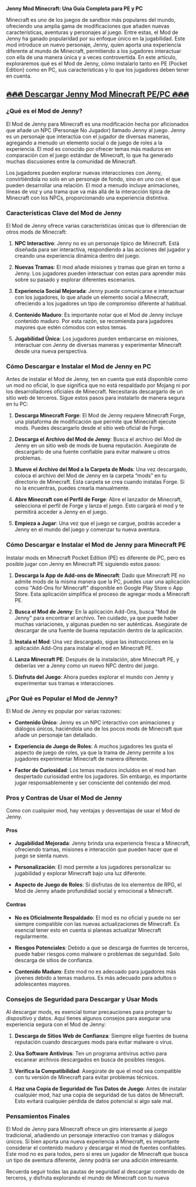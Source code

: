 **Jenny Mod Minecraft: Una Guía Completa para PE y PC**

Minecraft es uno de los juegos de sandbox más populares del mundo, ofreciendo una amplia gama de modificaciones que añaden nuevas características, aventuras y personajes al juego. Entre estas, el Mod de Jenny ha ganado popularidad por su enfoque único en la jugabilidad. Este mod introduce un nuevo personaje, Jenny, quien aporta una experiencia diferente al mundo de Minecraft, permitiendo a los jugadores interactuar con ella de una manera única y a veces controvertida. En este artículo, exploraremos qué es el Mod de Jenny, cómo instalarlo tanto en PE (Pocket Edition) como en PC, sus características y lo que los jugadores deben tener en cuenta.

## [🔥🔥🔥 Descargar Jenny Mod Minecraft PE/PC 🔥🔥🔥](https://tinyurl.com/mr2jbme8)

### ¿Qué es el Mod de Jenny?

El Mod de Jenny para Minecraft es una modificación hecha por aficionados que añade un NPC (Personaje No Jugador) llamado Jenny al juego. Jenny es un personaje que interactúa con el jugador de diversas maneras, agregando a menudo un elemento social o de juego de roles a la experiencia. El mod es conocido por ofrecer temas más maduros en comparación con el juego estándar de Minecraft, lo que ha generado muchas discusiones entre la comunidad de Minecraft.

Los jugadores pueden explorar nuevas interacciones con Jenny, convirtiéndola no solo en un personaje de fondo, sino en uno con el que pueden desarrollar una relación. El mod a menudo incluye animaciones, líneas de voz y una trama que va más allá de la interacción típica de Minecraft con los NPCs, proporcionando una experiencia distintiva.

### Características Clave del Mod de Jenny

El Mod de Jenny ofrece varias características únicas que lo diferencian de otros mods de Minecraft:

1. **NPC Interactivo**: Jenny no es un personaje típico de Minecraft. Está diseñada para ser interactiva, respondiendo a las acciones del jugador y creando una experiencia dinámica dentro del juego.
   
2. **Nuevas Tramas**: El mod añade misiones y tramas que giran en torno a Jenny. Los jugadores pueden interactuar con estas para aprender más sobre su pasado y explorar diferentes escenarios.
   
3. **Experiencia Social Mejorada**: Jenny puede comunicarse e interactuar con los jugadores, lo que añade un elemento social a Minecraft, ofreciendo a los jugadores un tipo de compromiso diferente al habitual.

4. **Contenido Maduro**: Es importante notar que el Mod de Jenny incluye contenido maduro. Por esta razón, se recomienda para jugadores mayores que estén cómodos con estos temas.

5. **Jugabilidad Única**: Los jugadores pueden embarcarse en misiones, interactuar con Jenny de diversas maneras y experimentar Minecraft desde una nueva perspectiva.

### Cómo Descargar e Instalar el Mod de Jenny en PC

Antes de instalar el Mod de Jenny, ten en cuenta que está disponible como un mod no oficial, lo que significa que no está respaldado por Mojang ni por los desarrolladores oficiales de Minecraft. Necesitarás descargarlo de un sitio web de terceros. Sigue estos pasos para instalarlo de manera segura en tu PC:

1. **Descarga Minecraft Forge**: El Mod de Jenny requiere Minecraft Forge, una plataforma de modificación que permite que Minecraft ejecute mods. Puedes descargarlo desde el sitio web oficial de Forge.

2. **Descarga el Archivo del Mod de Jenny**: Busca el archivo del Mod de Jenny en un sitio web de mods de buena reputación. Asegúrate de descargarlo de una fuente confiable para evitar malware u otros problemas.

3. **Mueve el Archivo del Mod a la Carpeta de Mods**: Una vez descargado, coloca el archivo del Mod de Jenny en la carpeta “mods” en tu directorio de Minecraft. Esta carpeta se crea cuando instalas Forge. Si no la encuentras, puedes crearla manualmente.

4. **Abre Minecraft con el Perfil de Forge**: Abre el lanzador de Minecraft, selecciona el perfil de Forge y lanza el juego. Esto cargará el mod y te permitirá acceder a Jenny en el juego.

5. **Empieza a Jugar**: Una vez que el juego se cargue, podrás acceder a Jenny en el mundo del juego y comenzar tu nueva aventura.

### Cómo Descargar e Instalar el Mod de Jenny para Minecraft PE

Instalar mods en Minecraft Pocket Edition (PE) es diferente de PC, pero es posible jugar con Jenny en Minecraft PE siguiendo estos pasos:

1. **Descarga la App de Add-ons de Minecraft**: Dado que Minecraft PE no admite mods de la misma manera que la PC, puedes usar una aplicación como "Add-Ons for Minecraft" disponible en Google Play Store o App Store. Esta aplicación simplifica el proceso de agregar mods a Minecraft PE.

2. **Busca el Mod de Jenny**: En la aplicación Add-Ons, busca "Mod de Jenny" para encontrar el archivo. Ten cuidado, ya que puede haber muchas variaciones, y algunas pueden no ser auténticas. Asegúrate de descargar de una fuente de buena reputación dentro de la aplicación.

3. **Instala el Mod**: Una vez descargado, sigue las instrucciones en la aplicación Add-Ons para instalar el mod en Minecraft PE.

4. **Lanza Minecraft PE**: Después de la instalación, abre Minecraft PE, y deberías ver a Jenny como un nuevo NPC dentro del juego.

5. **Disfruta del Juego**: Ahora puedes explorar el mundo con Jenny y experimentar sus tramas e interacciones.

### ¿Por Qué es Popular el Mod de Jenny?

El Mod de Jenny es popular por varias razones:

- **Contenido Único**: Jenny es un NPC interactivo con animaciones y diálogos únicos, haciéndola uno de los pocos mods de Minecraft que añade un personaje tan detallado.
  
- **Experiencia de Juego de Roles**: A muchos jugadores les gusta el aspecto de juego de roles, ya que la trama de Jenny permite a los jugadores experimentar Minecraft de manera diferente.

- **Factor de Curiosidad**: Los temas maduros incluidos en el mod han despertado curiosidad entre los jugadores. Sin embargo, es importante jugar responsablemente y ser consciente del contenido del mod.

### Pros y Contras de Usar el Mod de Jenny

Como con cualquier mod, hay ventajas y desventajas de usar el Mod de Jenny.

#### Pros

- **Jugabilidad Mejorada**: Jenny brinda una experiencia fresca a Minecraft, ofreciendo tramas, misiones e interacción que pueden hacer que el juego se sienta nuevo.

- **Personalización**: El mod permite a los jugadores personalizar su jugabilidad y explorar Minecraft bajo una luz diferente.

- **Aspecto de Juego de Roles**: Si disfrutas de los elementos de RPG, el Mod de Jenny añade profundidad social y emocional a Minecraft.

#### Contras

- **No es Oficialmente Respaldado**: El mod es no oficial y puede no ser siempre compatible con las nuevas actualizaciones de Minecraft. Es esencial tener esto en cuenta si planeas actualizar Minecraft regularmente.

- **Riesgos Potenciales**: Debido a que se descarga de fuentes de terceros, puede haber riesgos como malware o problemas de seguridad. Solo descarga de sitios de confianza.

- **Contenido Maduro**: Este mod no es adecuado para jugadores más jóvenes debido a temas maduros. Es más adecuado para adultos o adolescentes mayores.

### Consejos de Seguridad para Descargar y Usar Mods

Al descargar mods, es esencial tomar precauciones para proteger tu dispositivo y datos. Aquí tienes algunos consejos para asegurar una experiencia segura con el Mod de Jenny:

1. **Descarga de Sitios Web de Confianza**: Siempre elige fuentes de buena reputación cuando descargues mods para evitar malware o virus.

2. **Usa Software Antivirus**: Ten un programa antivirus activo para escanear archivos descargados en busca de posibles riesgos.

3. **Verifica la Compatibilidad**: Asegúrate de que el mod sea compatible con tu versión de Minecraft para evitar problemas técnicos.

4. **Haz una Copia de Seguridad de Tus Datos de Juego**: Antes de instalar cualquier mod, haz una copia de seguridad de tus datos de Minecraft. Esto evitará cualquier pérdida de datos potencial si algo sale mal.

### Pensamientos Finales

El Mod de Jenny para Minecraft ofrece un giro interesante al juego tradicional, añadiendo un personaje interactivo con tramas y diálogos únicos. Si bien aporta una nueva experiencia a Minecraft, es importante considerar el contenido maduro y descargar el mod de fuentes confiables. Este mod no es para todos, pero si eres un jugador de Minecraft que busca un tipo de aventura diferente, Jenny podría ser una adición interesante.

Recuerda seguir todas las pautas de seguridad al descargar contenido de terceros, y disfruta explorando el mundo de Minecraft con tu nueva
